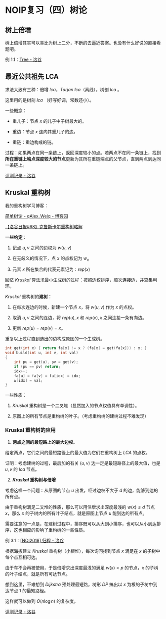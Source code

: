 # NOIP复习（四）树论

## 树上倍增

树上倍增其实可以类比为树上二分，不断的去逼近答案。也没有什么好说的直接看题吧。

例 $1.1$：[Tree - 洛谷](https://www.luogu.com.cn/problem/CF932D)

## 最近公共祖先 LCA

求法大致有三种：倍增 $lca$，$Tarjan~lca$（离线），树剖 $lca$ 。

这里用的是树剖 $lca$ （好写好调，常数还小）。

一些概念：

- 重儿子：节点 $x$ 的儿子中子树最大的。

- 重边：节点 $x$ 连向其重儿子的边。

- 重链：重边构成的链。

过程：如果两点在同一条链上，返回深度较小的点。若两点不在同一条链上，找到**所在重链上端点深度较大的节点**更新为其所在重链端点的父节点，直到两点到达同一条链上。

[评测记录 - 洛谷](https://www.luogu.com.cn/record/86056739)

## Kruskal 重构树

我的重构树学习博客：

[简单树论 - qAlex_Weiq - 博客园](https://www.cnblogs.com/alex-wei/p/Tree_Tree_Tree_Tree_Tree_Tree_Tree_Tree_Tree_Tree_Tree_Tree_Tree_Tree_Tree.html)

[【洛谷日报#68】克鲁斯卡尔重构树略解](https://zhuanlan.zhihu.com/p/47242175)

**一些约定**：

1. 记点 $u,v$ 之间的边权为 $w(u,v)$

2. 在无歧义的情况下，点 $x$ 的点权记为 $w_x$

3. 元素 $x$ 所在集合的代表元素记为：$rep(x)$

回忆 $Kruskal$ 算法求最小生成树的过程：按照边权排序，顺次连接边，并查集判环。

$Kruskal$ 重构树的**建树**：

1. 在每次连边的时候，新建一个节点 $x$，将 $w(u,v)$ 作为 $x$ 的点权。

2. 取消 $u,v$ 之间的连边，将 $rep(u),x$ 和 $rep(v),x$ 之间连接一条有向边。

3. 更新 $rep(u)=rep(v)=x$。

重复以上过程直到选出的边构成原图的一个生成树。

```cpp
int get(int x) { return fa[x] != x ? (fa[x] = get(fa[x])) : x; }
void build(int u, int v, int val)
{
    int pu = get(u), pv = get(v);
    if (pu == pv) return;
    idx++;
    fa[u] = fa[v] = fa[idx] = idx;
    w[idx] = val;
}
```

一些性质：

1. $Kruskal$ 重构树是一个二叉堆（显然加入的节点权值具有单调性）。

2. 原图上的所有节点是重构树的叶子。（考虑重构树的建树过程不难发现）

### Kruskal 重构树的应用

1. **两点之间的最短路上的最大边权**。

给定两点，它们之间的最短路径上的最大值为它们在重构树上 $LCA$ 的点权。

证明：考虑建树的过程，最后加的有关 $(u,v)$ 边一定是最短路径上的最大值，也是 $u,v$ 的 $lca$ 节点。

2. **$Kruskal$ 重构树与倍增**

考虑这样一个问题：从原图的节点 $u$ 出发，经过边权不大于 $d$ 的边，能够到达的所有点。

由于重构树满足二叉堆的性质，那么可以用倍增求出深度最浅的 $w(x)\le d$ 节点 $x$，那么 $x$ 的子树内的所有叶子结点，就是原图上节点 $u$ 能到达的所有点。

需要注意的一点是，在建树过程中，排序既可以从大到小排序，也可以从小到达排序，这也相应的影响了重构树的一些性质。

例 $3.1$：[[NOI2018] 归程 - 洛谷](https://www.luogu.com.cn/problem/P4768)

根据海拔建立 $Kruskal$ 重构树（小根堆），每次询问找到节点 $x$ 满足在 $x$ 的子树中每个点互相可达。

由于车不会再被使用，于是倍增求出深度最浅的满足 $w(x)<p$ 的节点，$x$ 的子树的叶子结点，就是所有可达节点。

想到这里，不难想到 $Dijkstra$ 预处理最短路，树形 $DP$ 搞出以 $x$ 为根的子树中到达节点 $1$ 的最短路径。

这样就可以做到 $O(n\log n)$ 的复杂度。

[评测记录 - 洛谷](https://www.luogu.com.cn/record/86113874)
